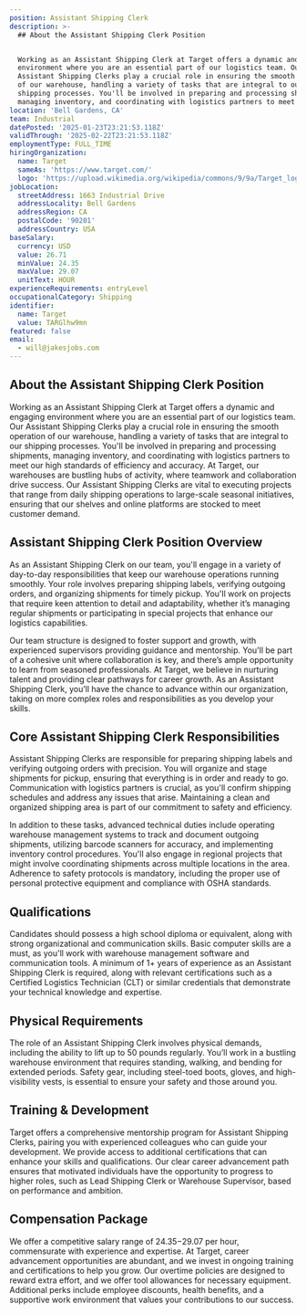 ```yaml
---
position: Assistant Shipping Clerk
description: >-
  ## About the Assistant Shipping Clerk Position


  Working as an Assistant Shipping Clerk at Target offers a dynamic and engaging
  environment where you are an essential part of our logistics team. Our
  Assistant Shipping Clerks play a crucial role in ensuring the smooth operation
  of our warehouse, handling a variety of tasks that are integral to our
  shipping processes. You'll be involved in preparing and processing shipments,
  managing inventory, and coordinating with logistics partners to meet our h...
location: 'Bell Gardens, CA'
team: Industrial
datePosted: '2025-01-23T23:21:53.118Z'
validThrough: '2025-02-22T23:21:53.118Z'
employmentType: FULL_TIME
hiringOrganization:
  name: Target
  sameAs: 'https://www.target.com/'
  logo: 'https://upload.wikimedia.org/wikipedia/commons/9/9a/Target_logo.svg'
jobLocation:
  streetAddress: 1663 Industrial Drive
  addressLocality: Bell Gardens
  addressRegion: CA
  postalCode: '90201'
  addressCountry: USA
baseSalary:
  currency: USD
  value: 26.71
  minValue: 24.35
  maxValue: 29.07
  unitText: HOUR
experienceRequirements: entryLevel
occupationalCategory: Shipping
identifier:
  name: Target
  value: TARGlhw9mn
featured: false
email:
  - will@jakesjobs.com
---
```




## About the Assistant Shipping Clerk Position

Working as an Assistant Shipping Clerk at Target offers a dynamic and engaging environment where you are an essential part of our logistics team. Our Assistant Shipping Clerks play a crucial role in ensuring the smooth operation of our warehouse, handling a variety of tasks that are integral to our shipping processes. You'll be involved in preparing and processing shipments, managing inventory, and coordinating with logistics partners to meet our high standards of efficiency and accuracy. At Target, our warehouses are bustling hubs of activity, where teamwork and collaboration drive success. Our Assistant Shipping Clerks are vital to executing projects that range from daily shipping operations to large-scale seasonal initiatives, ensuring that our shelves and online platforms are stocked to meet customer demand.

## Assistant Shipping Clerk Position Overview

As an Assistant Shipping Clerk on our team, you'll engage in a variety of day-to-day responsibilities that keep our warehouse operations running smoothly. Your role involves preparing shipping labels, verifying outgoing orders, and organizing shipments for timely pickup. You'll work on projects that require keen attention to detail and adaptability, whether it’s managing regular shipments or participating in special projects that enhance our logistics capabilities. 

Our team structure is designed to foster support and growth, with experienced supervisors providing guidance and mentorship. You'll be part of a cohesive unit where collaboration is key, and there’s ample opportunity to learn from seasoned professionals. At Target, we believe in nurturing talent and providing clear pathways for career growth. As an Assistant Shipping Clerk, you’ll have the chance to advance within our organization, taking on more complex roles and responsibilities as you develop your skills.

## Core Assistant Shipping Clerk Responsibilities

Assistant Shipping Clerks are responsible for preparing shipping labels and verifying outgoing orders with precision. You will organize and stage shipments for pickup, ensuring that everything is in order and ready to go. Communication with logistics partners is crucial, as you'll confirm shipping schedules and address any issues that arise. Maintaining a clean and organized shipping area is part of our commitment to safety and efficiency.

In addition to these tasks, advanced technical duties include operating warehouse management systems to track and document outgoing shipments, utilizing barcode scanners for accuracy, and implementing inventory control procedures. You'll also engage in regional projects that might involve coordinating shipments across multiple locations in the area. Adherence to safety protocols is mandatory, including the proper use of personal protective equipment and compliance with OSHA standards.

## Qualifications

Candidates should possess a high school diploma or equivalent, along with strong organizational and communication skills. Basic computer skills are a must, as you'll work with warehouse management software and communication tools. A minimum of 1+ years of experience as an Assistant Shipping Clerk is required, along with relevant certifications such as a Certified Logistics Technician (CLT) or similar credentials that demonstrate your technical knowledge and expertise.

## Physical Requirements

The role of an Assistant Shipping Clerk involves physical demands, including the ability to lift up to 50 pounds regularly. You’ll work in a bustling warehouse environment that requires standing, walking, and bending for extended periods. Safety gear, including steel-toed boots, gloves, and high-visibility vests, is essential to ensure your safety and those around you.

## Training & Development

Target offers a comprehensive mentorship program for Assistant Shipping Clerks, pairing you with experienced colleagues who can guide your development. We provide access to additional certifications that can enhance your skills and qualifications. Our clear career advancement path ensures that motivated individuals have the opportunity to progress to higher roles, such as Lead Shipping Clerk or Warehouse Supervisor, based on performance and ambition.

## Compensation Package

We offer a competitive salary range of $24.35-$29.07 per hour, commensurate with experience and expertise. At Target, career advancement opportunities are abundant, and we invest in ongoing training and certifications to help you grow. Our overtime policies are designed to reward extra effort, and we offer tool allowances for necessary equipment. Additional perks include employee discounts, health benefits, and a supportive work environment that values your contributions to our success.
